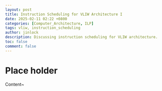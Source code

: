 ```yaml
---
layout: post
title: Instruction Scheduling for VLIW Architecture I
date: 2025-02-11 02:22 +0800
categories: [Computer_Architecture, ILP]
tags: vliw, instruction_scheduling
author: jinlock
description: Discussing instruction scheduling for VLIW architecture.
toc: false
comment: false
---
```


# Place holder

Content~
